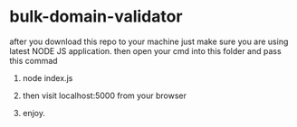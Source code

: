 # bulk-domain-validator

after you download this repo to your machine just make sure you are using latest NODE JS application. then open your cmd into this folder and pass this commad

1. node index.js
2. then visit localhost:5000 from your browser

3. enjoy.
